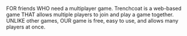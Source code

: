 FOR friends WHO need a multiplayer game. Trenchcoat is a web-based game THAT allows multiple players to join and play a game together. UNLIKE other games, OUR game is free, easy to use, and allows many players at once.
